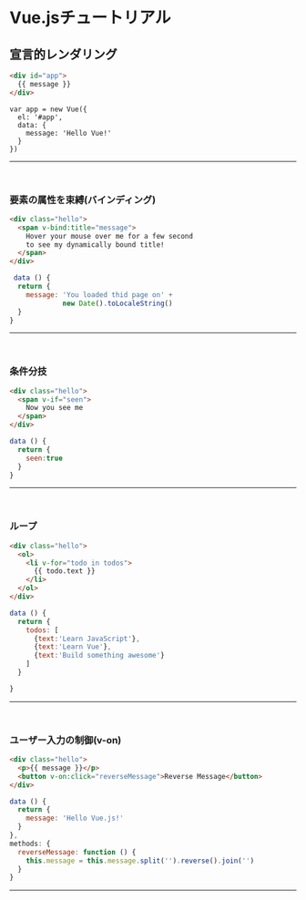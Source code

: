 # Vue.jsチュートリアル

## 宣言的レンダリング
```html
<div id="app">
  {{ message }}
</div>
```

```Js
var app = new Vue({
  el: '#app',
  data: {
    message: 'Hello Vue!'
  }
})
```
***
<br />

### 要素の属性を束縛(バインディング)
```html
<div class="hello">
  <span v-bind:title="message">
    Hover your mouse over me for a few second 
    to see my dynamically bound title!
  </span>  
</div>
```

```js
 data () {
  return {
    message: 'You loaded thid page on' + 
             new Date().toLocaleString()
  }
}
```
***
<br/>

### 条件分技
```html
<div class="hello">
  <span v-if="seen">
    Now you see me
  </span>  
</div>
```
```js
data () {
  return {
    seen:true
  }
}
```
***

<br/>

### ループ
```html
<div class="hello">
  <ol>
    <li v-for="todo in todos">
      {{ todo.text }}
    </li>  
  </ol>  
</div>
```
```js
data () {
  return {
    todos: [
      {text:'Learn JavaScript'},
      {text:'Learn Vue'},
      {text:'Build something awesome'}
    ]
  }

}
```
***
<br/>

### ユーザー入力の制御(v-on)
```html
<div class="hello">
  <p>{{ message }}</p>
  <button v-on:click="reverseMessage">Reverse Message</button>
</div>
```
```js
data () {
  return {
    message: 'Hello Vue.js!'
  }
},  
methods: {
  reverseMessage: function () {
    this.message = this.message.split('').reverse().join('')
  }
}
```
***
<br/>


